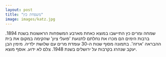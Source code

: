 ```yaml
---
layout: post
title: "משפחת כץ"
image: images/katz.jpg
---
```


שמחה ומרים כץ התיישבו במוצא כאחת מארבע המשפחות הראשונות בשנת 1894. ברבות הימים הם מכרו את נחלתם לתנועת 'פועלי ציון' שהקימה במקום את בית ההבראה 'ארזה'.
בתמונה מסוף שנות ה-30 עומדת מרים עם שלושת ילדיה. מימין הבן יעקב שנהרג בקרבות על ירושלים בשנת 1948. צלם לא ידוע. אוסף מוצא.

